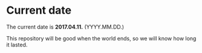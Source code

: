 # Current date

The current date is **2017.04.11.** (YYYY.MM.DD.)

This repository will be good when the world ends, so we will know how long it lasted.